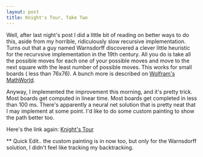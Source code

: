 ```yaml
---
layout: post
title: Knight's Tour, Take Two
---
```


Well, after last night's post I did a little bit of reading on better ways to do this, aside from my horrible, ridiculously slow recursive implementation. Turns out that a guy named Warnsdorff discovered a clever little heuristic for the recurvsive implementation in the 19th century. All you do is take all the possible moves for each one of your possible moves and move to the next square with the least number of possible moves. This works for small boards ( less than 76x76). A bunch more is described on <a href="http://mathworld.wolfram.com/KnightsTour.html">Wolfram's MathWorld</a>.

Anyway, I implemented the improvement this morning, and it's pretty trick. Most boards get computed in linear time. Most boards get completed in less than 100 ms. There's apparently a neural net solution that is pretty neat that I may implement at some point. I'd like to do some custom painting to show the path better too.

Here's the link again: <a href="http://www.infiniteabyss.org/code/tours/tours.jnlp">Knight's Tour</a>

** Quick Edit.. the custom painting is in now too, but only for the Warnsdorff solution, I didn't feel like tracking my backtracking.
